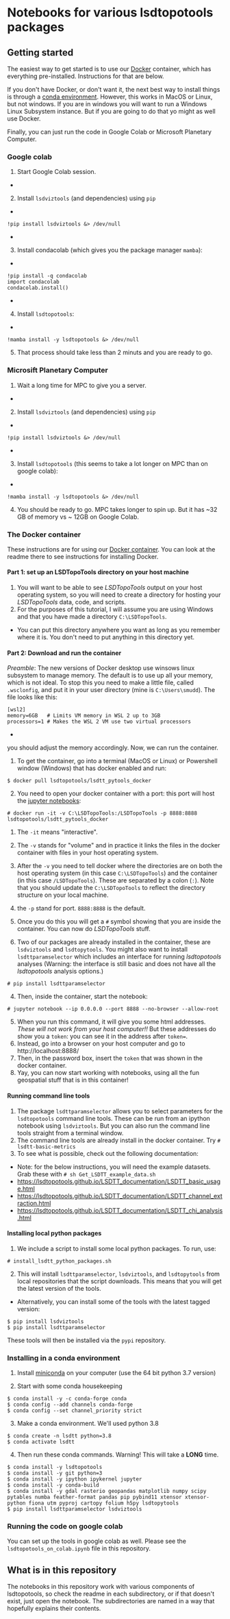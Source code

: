 # Notebooks for various lsdtopotools packages

## Getting started

The easiest way to get started is to use our [Docker](https://www.docker.com/) container, which has everything pre-installed. Instructions for that are below. 

If you don't have Docker, or don't want it, the next best way to install things is through a [conda environment](https://docs.conda.io/projects/conda/en/latest/user-guide/tasks/manage-environments.html). However, this works in MacOS or Linux, but not windows. If you are in windows you will want to run a Windows Linux Subsystem instance. But if you are going to do that yo might as well use Docker. 

Finally, you can just run the code in Google Colab or Microsoft Planetary Computer. 

### Google colab

1. Start Google Colab session. 
+
2. Install `lsdviztools` (and dependencies) using `pip`
+
```console
!pip install lsdviztools &> /dev/null
```
+
3. Install condacolab (which gives you the package manager `mamba`):
+
```console
!pip install -q condacolab
import condacolab
condacolab.install()
```
+
4. Install `lsdtopotools`:
+
```console
!mamba install -y lsdtopotools &> /dev/null
```
5. That process should take less than 2 minuts and you are ready to go. 

### Microsift Planetary Computer

1. Wait a long time for MPC to give you a server. 
+
2. Install `lsdviztools` (and dependencies) using `pip`
+
```console
!pip install lsdviztools &> /dev/null
```
+
3. Install `lsdtopotools` (this seems to take a lot longer on MPC than on google colab):
+
```console
!mamba install -y lsdtopotools &> /dev/null
```
4. You should be ready to go. MPC takes longer to spin up. But it has ~32 GB of memory vs ~ 12GB on Google Colab. 

### The Docker container

These instructions are for using our [Docker container](https://hub.docker.com/repository/docker/lsdtopotools/lsdtt_pytools_docker). You can look at the readme there to see instructions for installing Docker.

#### Part 1: set up an LSDTopoTools directory on your host machine

1. You will want to be able to see *LSDTopoTools* output on your host operating system, so you will need to create a directory for hosting your *LSDTopoTools* data, code, and scripts.
2. For the purposes of this tutorial, I will assume you are using Windows and that you have made a directory `C:\LSDTopoTools`.
  * You can put this directory anywhere you want as long as you remember where it is. You don't need to put anything in this directory yet.

#### Part 2: Download and run the container

_Preamble_: The new versions of Docker desktop use winsows linux subsystem to manage memory. The default is to use up all your memory, which is not ideal. To stop this you need to make a little file, called `.wsclonfig`, and put it in your user directory (mine is `C:\Users\smudd`). The file looks like this:
```
[wsl2]
memory=6GB   # Limits VM memory in WSL 2 up to 3GB
processors=1 # Makes the WSL 2 VM use two virtual processors
```
+
you should adjust the memory accordingly. Now, we can run the container. 

1. To get the container, go into a terminal (MacOS or Linux) or Powershell window (Windows) that has docker enabled and run:
```console
$ docker pull lsdtopotools/lsdtt_pytools_docker
```

2. You need to open your docker container with a port: this port will host the [jupyter notebooks](https://jupyter.org/):

```console
# docker run -it -v C:\LSDTopoTools:/LSDTopoTools -p 8888:8888 lsdtopotools/lsdtt_pytools_docker
```

  1. The `-it` means "interactive".
  2. The `-v` stands for "volume" and in practice it links the files in the docker container with files in your host operating system.
  3. After the `-v` you need to tell docker where the directories are on both the host operating system (in this case `C:\LSDTopoTools`) and the container (in this case `/LSDTopoTools`). These are separated by a colon (`:`). Note that you should update the `C:\LSDTopoTools` to reflect the directory structure on your local machine.
  4. the `-p` stand for port. `8888:8888` is the default.
  5. Once you do this you will get a `#` symbol showing that you are inside the container. You can now do *LSDTopoTools* stuff.

3. Two of our packages are already installed in the container, these are `lsdviztools` and `lsdtopytools`. You might also want to install `lsdttparamselector` which includes an interface for running *lsdtopotools* analyses (Warning: the interface is still basic and does not have all the *lsdtopotools* analysis options.)

```console
# pip install lsdttparamselector
```

4. Then, inside the container, start the notebook:

```console
# jupyter notebook --ip 0.0.0.0 --port 8888 --no-browser --allow-root
```

5. When you run this command, it will give you some html addresses. *These will not work from your host computer!!* But these addresses do show you a `token`: you can see it in the address after `token=`.
  1. Instead, go into a browser on your host computer and go to http://localhost:8888/
  2. Then, in the password box, insert the `token` that was shown in the docker container.
  3. Yay, you can now start working with notebooks, using all the fun geospatial stuff that is in this container!


#### Running command line tools

1. The package `lsdttparamselector` allows you to select parameters for the `lsdtopotools` command line tools. These can be run from an ipython notebook using `lsdviztools`. But you can also run the command line tools straight from a terminal window.
1. The command line tools are already install in the docker container. Try `# lsdtt-basic-metrics`
2. To see what is possible, check out the following documentation:
  * Note: for the below instructions, you will need the example datasets. Grab these with `# sh Get_LSDTT_example_data.sh`
  * https://lsdtopotools.github.io/LSDTT_documentation/LSDTT_basic_usage.html
  * https://lsdtopotools.github.io/LSDTT_documentation/LSDTT_channel_extraction.html
  * https://lsdtopotools.github.io/LSDTT_documentation/LSDTT_chi_analysis.html

#### Installing local python packages

1. We include a script to install some local python packages. To run, use:

```console
# install_lsdtt_python_packages.sh
```
2. This will install `lsdttparamselector`, `lsdviztools`, and `lsdtopytools` from local repositories that the script downloads. This means that you will get the latest version of the tools.
  * Alternatively, you can install some of the tools with the latest tagged version:
  ```console
  $ pip install lsdviztools
  $ pip install lsdttparamselector
  ```
  These tools will then be installed via the `pypi` repository.


### Installing in a conda environment

1. Install [miniconda](https://docs.conda.io/en/latest/miniconda.html) on your computer (use the 64 bit python 3.7 version)

2. Start with some conda housekeeping

```console
$ conda install -y -c conda-forge conda
$ conda config --add channels conda-forge
$ conda config --set channel_priority strict
```

3. Make a conda environment. We'll used python 3.8

```console
$ conda create -n lsdtt python=3.8
$ conda activate lsdtt
```

4. Then run these conda commands. Warning! This will take a **LONG** time.

```console
$ conda install -y lsdtopotools
$ conda install -y git python=3
$ conda install -y ipython ipykernel jupyter
$ conda install -y conda-build
$ conda install -y gdal rasterio geopandas matplotlib numpy scipy pytables numba feather-format pandas pip pybind11 xtensor xtensor-python fiona utm pyproj cartopy folium h5py lsdtopytools
$ pip install lsdttparamselector lsdviztools
```


### Running the code on google colab

You can set up the tools in google colab as well. Please see the `lsdtopotools_on_colab.ipynb` file in this repository.

## What is in this repository

The notebooks in this repository work with various components of lsdtopotools, so check the readme in each subdirectory, or if that doesn't exist, just open the notebook. The subdirectories are named in a way that hopefully explains their contents.
